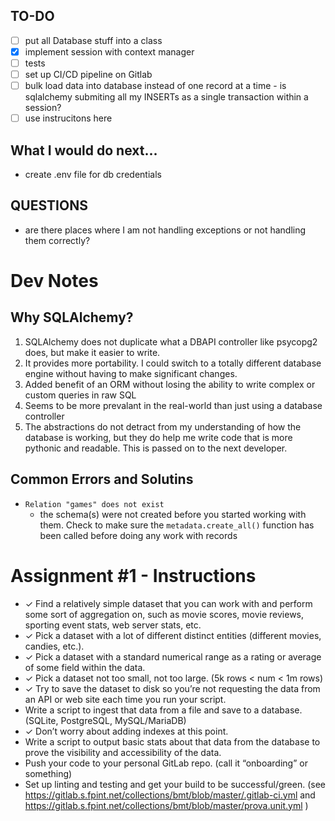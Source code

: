 TO-DO
-----
* [ ] put all Database stuff into a class
* [x] implement session with context manager
* [ ] tests
* [ ] set up CI/CD pipeline on Gitlab
* [ ] bulk load data into database instead of one record at a time
        - is sqlalchemy submiting all my INSERTs as a single transaction within a session?
* [ ] use instrucitons here

## What I would do next...
*  create .env file for db credentials


## QUESTIONS
- are there places where I am not handling exceptions or not handling them
  correctly?
  

# Dev Notes
## Why SQLAlchemy?
1.  SQLAlchemy does not duplicate what a DBAPI controller like psycopg2 does, but make it easier to write.
2.  It provides more portability. I could switch to a totally different database engine without having to make significant changes.
3.  Added benefit of an ORM without losing the ability to write complex or
    custom queries in raw SQL
4.  Seems to be more prevalant in the real-world than just using a database
    controller
5.  The abstractions do not detract from my understanding of how the database
    is working, but they do help me write code that is more pythonic and
    readable. This is passed on to the next developer.

## Common Errors and Solutins
*  `Relation "games" does not exist`
    - the schema(s) were not created before you started working with them. Check to make sure the `metadata.create_all()` function has been called before doing any work with records 

# Assignment #1 - Instructions
*    ✓ Find a relatively simple dataset that you can work with and perform some sort of aggregation on, such as movie scores, movie reviews, sporting event stats, web server stats, etc.
*    ✓ Pick a dataset with a lot of different distinct entities (different movies, candies, etc.).
*    ✓ Pick a dataset with a standard numerical range as a rating or average of some field within the data.
*    ✓ Pick a dataset not too small, not too large. (5k rows < num < 1m rows)
*    ✓ Try to save the dataset to disk so you’re not requesting the data from an API or web site each time you run your script.
*    Write a script to ingest that data from a file and save to a database. (SQLite, PostgreSQL, MySQL/MariaDB)
*    ✓ Don’t worry about adding indexes at this point.
*    Write a script to output basic stats about that data from the database to prove the visibility and accessibility of the data.
*    Push your code to your personal GitLab repo. (call it “onboarding” or something)
*    Set up linting and testing and get your build to be successful/green. (see https://gitlab.s.fpint.net/collections/bmt/blob/master/.gitlab-ci.yml and https://gitlab.s.fpint.net/collections/bmt/blob/master/prova.unit.yml )
